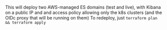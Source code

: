 This will deploy two AWS-managed ES domains (test and live), with Kibana on a public IP and and access policy allowing only the k8s clusters (and the OIDc proxy that will be running on them)
To redeploy, just `terraform plan && terraform apply`
